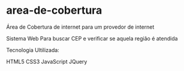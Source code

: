 # area-de-cobertura
Área de Cobertura de internet para um provedor de internet

Sistema Web Para buscar CEP e verificar se aquela região é atendida 

Tecnologia Ultilizada:

HTML5
CSS3
JavaScript
JQuery
